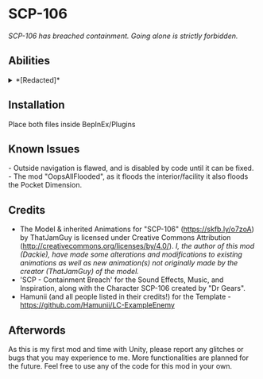 # SCP-106
*SCP-106 has breached containment.*
*Going alone is strictly forbidden.*

## Abilities
<details>
<summary>*[Redacted]*</summary>
Abilities are visible on Github / Source, to avoid spoilers.
</details>

## Installation
Place both files inside BepInEx/Plugins

## Known Issues
<p>
- Outside navigation is flawed, and is disabled by code until it can be fixed.<br>
- The mod "OopsAllFlooded", as it floods the interior/facility it also floods the Pocket Dimension.
</p>

## Credits
- The Model & inherited Animations for "SCP-106" (https://skfb.ly/o7zoA) by ThatJamGuy is licensed under Creative Commons Attribution (http://creativecommons.org/licenses/by/4.0/). *I, the author of this mod (Dackie), have made some alterations and modifications to existing animations as well as new animation(s) not originally made by the creator (ThatJamGuy) of the model.*
- 'SCP - Containment Breach' for the Sound Effects, Music, and Inspiration, along with the Character SCP-106 created by "Dr Gears".
- Hamunii (and all people listed in their credits!) for the Template - https://github.com/Hamunii/LC-ExampleEnemy

## Afterwords
As this is my first mod and time with Unity, please report any glitches or bugs that you may experience to me. More functionalities are planned for the future. Feel free to use any of the code for this mod in your own.